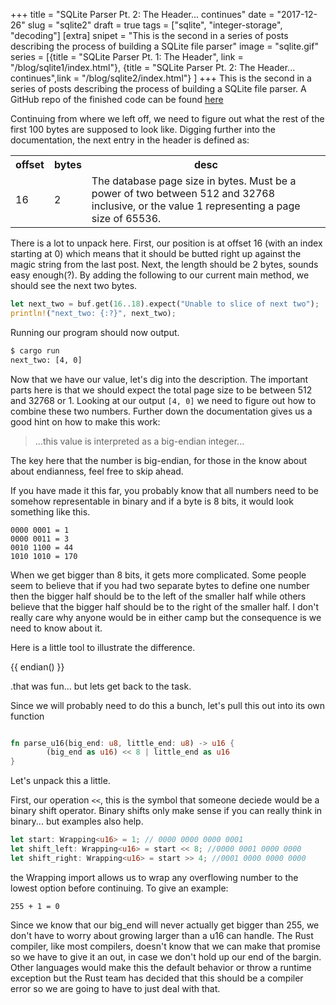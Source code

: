 +++
title = "SQLite Parser Pt. 2: The Header... continues"
date = "2017-12-26"
slug = "sqlite2"
draft = true
tags = ["sqlite", "integer-storage", "decoding"]
[extra]
snipet = "This is the second in a series of posts describing the process of building a SQLite file parser"
image = "sqlite.gif"
series = [{title = "SQLite Parser Pt. 1: The Header", link = "/blog/sqlite1/index.html"},
{title = "SQLite Parser Pt. 2: The Header... continues",link = "/blog/sqlite2/index.html"}
]
+++
This is the second in a series of posts describing the process of building a SQLite file parser. A GitHub repo of the finished code can be found [here](https://github.com/FreeMasen/sqlite_parser/tree/wired_forge_pt2)


Continuing from where we left off, we need to figure out what the rest of the
first 100 bytes are supposed to look like. Digging further into the documentation,
the next entry in the header is defined as:

<table class="doc-table">
    <tr>
        <th>offset</th>
        <th>bytes</th>
        <th>desc</th>
    </tr>
    <tr>
        <td class="number-cell">16</td>
        <td class="number-cell">2</td>
        <td>The database page size in bytes. Must be a power of two between 512 and 32768 inclusive, or the value 1 representing a page size of 65536.</td>
    </tr>
</table>

There is a lot to unpack here. First, our position is at offset 16 (with an index starting at 0) which means that it should be butted right up against the magic string from the last post. Next, the length should be 2 bytes, sounds easy enough(?). By adding the following to our current main method, we should see the next two bytes.

```rust
let next_two = buf.get(16..18).expect("Unable to slice of next two");
println!("next_two: {:?}", next_two);
```
Running our program should now output.

```bash
$ cargo run
next_two: [4, 0]
```

Now that we have our value, let's dig into the description. The important parts here is that we should expect the total page size to be between 512 and 32768 or 1. Looking at our output `[4, 0]` we need to figure out how to combine these two numbers. Further down the documentation gives us a good hint on how to make this work:

> ...this value is interpreted as a big-endian integer...

The key here that the number is big-endian, for those in the know about about endianness, feel free to skip ahead.

If you have made it this far, you probably know that all numbers need to be somehow representable in binary and if a byte is 8 bits, it would look something like this.
```
0000 0001 = 1
0000 0011 = 3
0010 1100 = 44
1010 1010 = 170
```
When we get bigger than 8 bits, it gets more complicated. Some people seem to believe that if you had two separate bytes to define one number then the bigger half should be to the left of the smaller half while others believe that the bigger half should be to the right of the smaller half. I don't really care why anyone would be in either camp but the consequence is we need to know about it.

Here is a little tool to illustrate the difference.

{{ endian() }}

.that was fun... but lets get back to the task.

Since we will probably need to do this a bunch, let's pull
this out into its own function

```rust

fn parse_u16(big_end: u8, little_end: u8) -> u16 {
        (big_end as u16) << 8 | little_end as u16
}
```

Let's unpack this a little.

First, our operation `<<`, this is the symbol that someone deciede would be a binary shift operator. Binary shifts only make sense if you can really think in binary... but examples also help.

```rust
let start: Wrapping<u16> = 1; // 0000 0000 0000 0001
let shift_left: Wrapping<u16> = start << 8; //0000 0001 0000 0000
let shift_right: Wrapping<u16> = start >> 4; //0001 0000 0000 0000

```

the Wrapping import allows us to wrap any overflowing number to the
lowest option before continuing. To give an example:
```
255 + 1 = 0
```
Since we know that our big_end will never actually get bigger than 255, we don't have to worry about growing larger than a u16 can handle. The Rust compiler, like most compilers, doesn't know that we can make that promise so we have to give it an out, in case we don't hold up our end of the bargin. Other languages would make this the default behavior or throw a runtime exception but the Rust team has decided that this should be a compiler error so we are going to have to just deal with that.